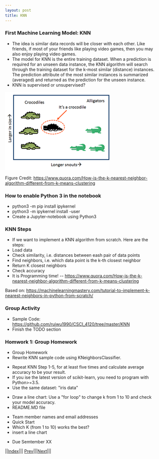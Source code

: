 ```yaml
---
layout: post
title: KNN
---
```


### First Machine Learning Model: KNN

- The idea is similar data records will be closer with each other. Like friends, if most of your friends like playing video games, then you may also enjoy playing video games.
- The model for KNN is the entire training dataset. When a prediction is required for an unseen data instance, the KNN algorithm will search through the training dataset for the k-most similar (distance) instances. The prediction attribute of the most similar instances is summarized (averaged) and returned as the prediction for the unseen instance.
- KNN is supervised or unsupervised?

![](knn1.png)

Figure Credit: https://www.quora.com/How-is-the-k-nearest-neighbor-algorithm-different-from-k-means-clustering

### How to enable Python 3 in the notebook
- python3 -m pip install ipykernel
- python3 -m ipykernel install -user
- Create a Jupyter-notebook using Python3

### KNN Steps
- If we want to implement a KNN algorithm from scratch. Here are the steps:
- Load data
- Check similarity, i.e. distances between eash pair of data points
- Find neighbors, i.e. which data point is the k-th closest neighbor
- Return K closest neighbors
- Check accuracy
- It is Programming time!
-- <https://www.quora.com/How-is-the-k-nearest-neighbor-algorithm-different-from-k-means-clustering>

Based on: <https://machinelearningmastery.com/tutorial-to-implement-k-nearest-neighbors-in-python-from-scratch/>

### Group Activity
- Sample Code: <https://github.com/ruiwu1990/CSCI_4120/tree/master/KNN>
- Finish the TODO section

### Homwork 1: Group Homework
- Group Homework
- Rewrite KNN sample code using KNeighborsClassifier.
* Repeat KNN Step 1-5, for at least five times and calculate average accuracy to be your result.
* If you ise the latest version of scikit-learn, you need to program with Python>=3.5.
* Use the same dataset: "iris data"
- Draw a line chart: Use a "for loop" to change k from 1 to 10 and check your model accuracy.
- README.MD file
* Team member names and email addresses
* Quick Start
* Which K (from 1 to 10) works the best?
* insert a line chart
- Due Semtember XX

||[Index](../../../)||| [Prev](../)|||[Next](k-part2)|||
